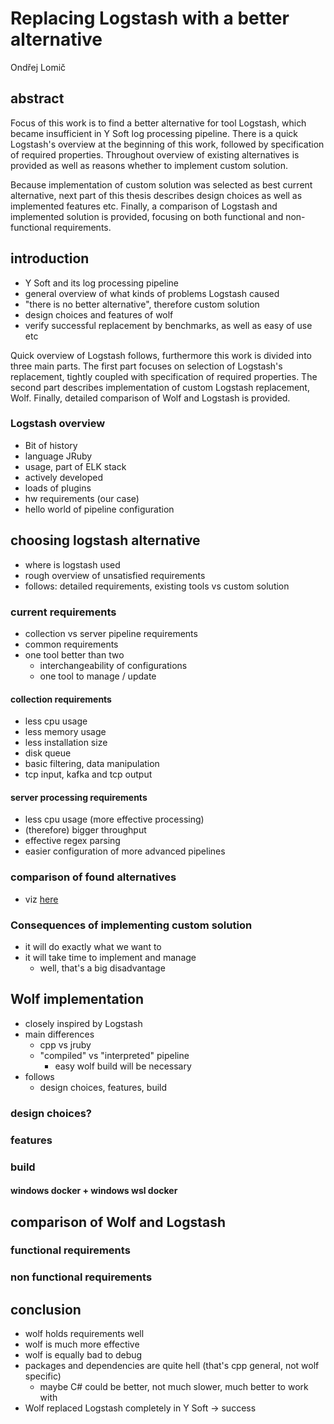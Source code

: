 # Replacing Logstash with a better alternative

Ondřej Lomič

## abstract

Focus of this work is to find a better alternative for tool Logstash, which became insufficient in Y Soft log processing pipeline. There is a quick Logstash's overview at the beginning of this work, followed by specification of required properties. Throughout overview of existing alternatives is provided as well as reasons whether to implement custom solution.

Because implementation of custom solution was selected as best current alternative, next part of this thesis describes design choices as well as implemented features etc. Finally, a comparison of Logstash and implemented solution is provided, focusing on both functional and non-functional requirements.    

## introduction

- Y Soft and its log processing pipeline
- general overview of what kinds of problems Logstash caused
- "there is no better alternative", therefore custom solution
- design choices and features of wolf
- verify successful replacement by benchmarks, as well as easy of use etc

Quick overview of Logstash follows, furthermore this work is divided into three main parts. The first part focuses on selection of Logstash's replacement, tightly coupled with specification of required properties. The second part describes implementation of custom Logstash replacement, Wolf. Finally, detailed comparison of Wolf and Logstash is provided.

### Logstash overview

- Bit of history
- language JRuby
- usage, part of ELK stack
- actively developed
- loads of plugins
- hw requirements (our case)
- hello world of pipeline configuration

## choosing logstash alternative

- where is logstash used
- rough overview of unsatisfied requirements
- follows: detailed requirements, existing tools vs custom solution

### current requirements

- collection vs server pipeline requirements
- common requirements
- one tool better than two
    - interchangeability of configurations
    - one tool to manage / update

#### collection requirements

- less cpu usage
- less memory usage
- less installation size
- disk queue
- basic filtering, data manipulation
- tcp input, kafka and tcp output

#### server processing requirements

- less cpu usage (more effective processing)
- (therefore) bigger throughput
- effective regex parsing
- easier configuration of more advanced pipelines

### comparison of found alternatives

- viz [here](https://wiki.ysoft.local/display/RSP/1.+Why+to+replace+Logstash+with+our+own+implementation)

### Consequences of implementing custom solution

- it will do exactly what we want to
- it will take time to implement and manage
    - well, that's a big disadvantage

## Wolf implementation

- closely inspired by Logstash
- main differences
    - cpp vs jruby
    - "compiled" vs "interpreted" pipeline
        - easy wolf build will be necessary
- follows
    - design choices, features, build

### design choices?

### features

### build

#### windows docker + windows wsl docker

## comparison of Wolf and Logstash

### functional requirements

### non functional requirements

## conclusion

- wolf holds requirements well
- wolf is much more effective
- wolf is equally bad to debug
- packages and dependencies are quite hell (that's cpp general, not wolf specific)
    - maybe C# could be better, not much slower, much better to work with
- Wolf replaced Logstash completely in Y Soft -> success